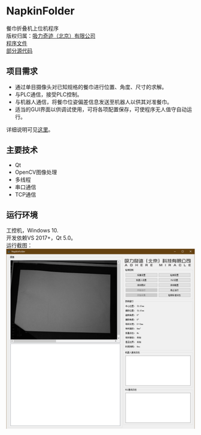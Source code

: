 # NapkinFolder
餐巾折叠机上位机程序  
版权归属：[吸力奇迹（北京）有限公司](http://www.xiliqiji.com/)  
[程序文件](../binary/NapkinFolder)  
[部分源代码](../source/NapkinFolder)   

## 项目需求
* 通过单目摄像头对已知规格的餐巾进行位置、角度、尺寸的求解。  
* 与PLC通信，接受PLC控制。  
* 与机器人通信，将餐巾位姿偏差信息发送至机器人以供其对准餐巾。  
* 适当的GUI界面以供调试使用，可将各项配置保存，可使程序无人值守自动运行。  

详细说明可见[这里](../source/NapkinFolder/README.md)。

## 主要技术
* Qt
* OpenCV图像处理
* 多线程
* 串口通信
* TCP通信

## 运行环境
工控机，Windows 10.  
开发依赖VS 2017+，Qt 5.0。  
运行截图：  
![运行截图](../source/asset/NapkinFolder.png "运行截图")